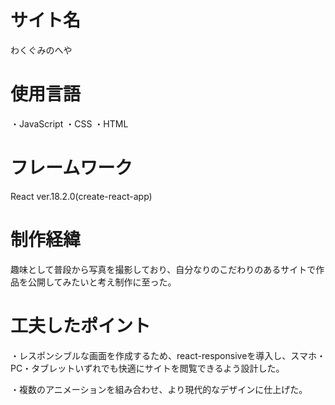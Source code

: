 # サイト名
わくぐみのへや

# 使用言語
・JavaScript
・CSS
・HTML

# フレームワーク
React  ver.18.2.0(create-react-app)

# 制作経緯
趣味として普段から写真を撮影しており、自分なりのこだわりのあるサイトで作品を公開してみたいと考え制作に至った。

# 工夫したポイント
・レスポンシブルな画面を作成するため、react-responsiveを導入し、スマホ・PC・タブレットいずれでも快適にサイトを閲覧できるよう設計した。

・複数のアニメーションを組み合わせ、より現代的なデザインに仕上げた。
